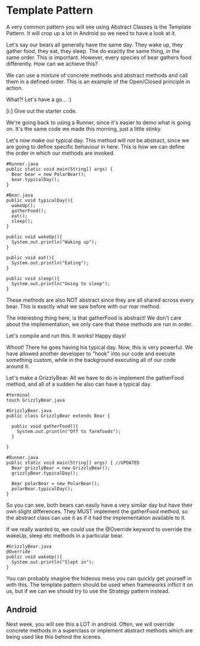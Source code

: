 # Template Pattern

A very common pattern you will see using Abstract Classes is the Template Pattern. It will crop up a lot in Android so we need to have a look at it.

Let's say our bears all generally have the same day. They wake up, they gather food, they eat, they sleep. The do exactly the same thing, in the same order. This is important. However, every species of bear gathers food differently. How can we achieve this?

We can use a mixture of concrete methods and abstract methods and call them in a defined order. This is an example of the Open/Closed principle in action.

What?! Let's have a go... :)

[i:] Give out the starter code.

We're going back to using a Runner, since it's easier to demo what is going on. It's the same code we made this morning, just a little stinky.

Let's now make our typical day. This method will *not* be abstract, since we are going to define specific behaviour in here. This is how we can define the order in which our methods are invoked.

```
#Runner.java
public static void main(String[] args) {
  Bear bear = new PolarBear();
  bear.typicalDay();
}

#Bear.java
public void typicalDay(){
  wakeUp();
  gatherFood();
  eat();
  sleep();
}

public void wakeUp(){
  System.out.println("Waking up");
}

public void eat(){
  System.out.println("Eating");
}

public void sleep(){
  System.out.println("Going to sleep");
}
```

These methods are also NOT abstract since they are all shared across every bear. This is exactly what we saw before with our roar method.

The interesting thing here, is that gatherFood is abstract!  We don't care about the implementation, we only care that these methods are run in order.

Let's compile and run this. It works! Happy days!

Whoot! There he goes having his typical day. Now, this is very powerful. We have allowed another developer to "hook" into our code and execute something custom, while in the background executing all of our code around it.

Let's make a GrizzlyBear. All we have to do is implement the gatherFood method, and all of a sudden he also can have a typical day.

```
#terminal
touch GrizzlyBear.java

#GrizzlyBear.java
public class GrizzlyBear extends Bear {
  
  public void gatherFood(){
    System.out.println("Off to farmfoods");
  }
  
}

#Runner.java
public static void main(String[] args) { //UPDATED
  Bear grizzlyBear = new GrizzlyBear();
  grizzlyBear.typicalDay(); 

  Bear polarBear = new PolarBear();
  polarBear.typicalDay(); 
}
```

So you can see, both bears can easily have a very similar day but have their own slight differences. They MUST implement the gatherFood method, so the abstract class can use it as if it had the implementation available to it.

If we really wanted to, we could use the @Override keyword to override the wakeUp, sleep etc methods in a particular bear.

```
#GrizzlyBear.java
@Override
public void wakeUp(){
  System.out.println("Slept in");
}
```

You can probably imagine the hideous mess you can quickly get yourself in with this. The template pattern should be used when frameworks inflict it on us, but if we can we should try to use the Strategy pattern instead.

## Android

Next week, you will see this a LOT in android. Often, we will override concrete methods in a superclass or implement abstract methods which are being used like this behind the scenes.